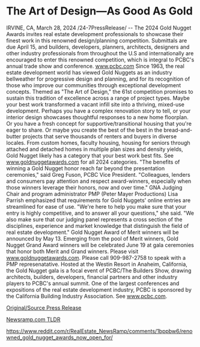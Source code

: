 # The Art of Design—As Good As Gold

IRVINE, CA, March 28, 2024 /24-7PressRelease/ -- The 2024 Gold Nugget Awards invites real estate development professionals to showcase their finest work in this renowned design/planning competition. Submittals are due April 15, and builders, developers, planners, architects, designers and other industry professionals from throughout the U.S and internationally are encouraged to enter this renowned competition, which is integral to PCBC's annual trade show and conference. www.pcbc.com   Since 1963, the real estate development world has viewed Gold Nuggets as an industry bellweather for progressive design and planning, and for its recognition of those who improve our communities through exceptional development concepts. Themed as "The Art of Design," the 61st competition promises to sustain this tradition of excellence across a range of project types.   Maybe your best work transformed a vacant infill site into a thriving, mixed-use development. Perhaps you have a complex renovation story to tell, or your interior design showcases thoughtful responses to a new home floorplan. Or you have a fresh concept for supportive/transitional housing that you're eager to share.   Or maybe you create the best of the best in the bread-and-butter projects that serve thousands of renters and buyers in diverse locales. From custom homes, faculty housing, housing for seniors through attached and detached homes in multiple plan sizes and density yields, Gold Nugget likely has a category that your best work best fits. See www.goldnuggetawards.com for all 2024 categories.  "The benefits of winning a Gold Nugget honor reach far beyond the presentation ceremonies," said Greg Fuson, PCBC Vice President. "Colleagues, lenders and consumers pay attention and respect award-winners, especially when those winners leverage their honors, now and over time."   GNA Judging Chair and program administrator PMP (Peter Mayer Productions) Lisa Parrish emphasized that requirements for Gold Nuggets' online entries are streamlined for ease of use. "We're here to help you make sure that your entry is highly competitive, and to answer all your questions," she said. "We also make sure that our judging panel represents a cross section of the disciplines, experience and market knowledge that distinguish the field of real estate development."  Gold Nugget Award of Merit winners will be announced by May 13. Emerging from the pool of Merit winners, Gold Nugget Grand Award winners will be celebrated June 19 at gala ceremonies that honor both Merit and Grand winners. Please visit www.goldnuggetawards.com. Please call 909-987-2758 to speak with a PMP represenatative.  Hosted at the Westin Resort in Anaheim, California, the Gold Nugget gala is a focal event of PCBC/The Builders Show, drawing architects, builders, developers, financial partners and other industry players to PCBC's annual summit. One of the largest conferences and expositions of the real estate development industry, PCBC is sponsored by the California Building Industry Association. See www.pcbc.com. 

[Original/Source Press Release](https://www.24-7pressrelease.com/press-release/509598/the-art-of-designas-good-as-gold)
                    

[Newsramp.com TLDR](None) 

https://www.reddit.com/r/RealEstate_NewsRamp/comments/1bppbw6/renowned_gold_nugget_awards_now_open_for/
